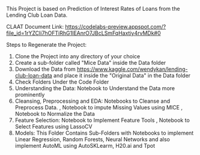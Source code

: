 This Project is based on Prediction of Interest Rates of Loans from the Lending Club Loan Data.

CLAAT Document Link: https://codelabs-preview.appspot.com/?file_id=1rYZCIi7hOFTiRhG1IEAnrO7JBcLSmFqHaxtiy4rvMDk#0


Steps to Regenerate the Project:
1. Clone the Project into any directory of your choice
2. Create a sub-folder called "Mice Data" inside the Data folder
3. Download the Data from https://www.kaggle.com/wendykan/lending-club-loan-data and place it inside the "Original Data" in the Data folder
4. Check Folders Under the Code Folder
5. Understanding the Data: Notebook to Understand the Data more prominently
6. Cleansing, Preprocessing and EDA: Notebooks to Cleanse and Preprocess Data.
                                     , Notebook to impute Missing Values using MICE
                                     , Notebook to Normalize the Data
7. Feature Selection: Notebook to Implement Feature Tools
                      , Notebook to Select Features using LassoCV 
8. Models: This Folder Contains Sub-Folders with Notebooks to implement Linear Regression, Random Forests, Neural Networks
           and also implement AutoML using AutoSKLearm, H20.ai and Tpot
                                    

